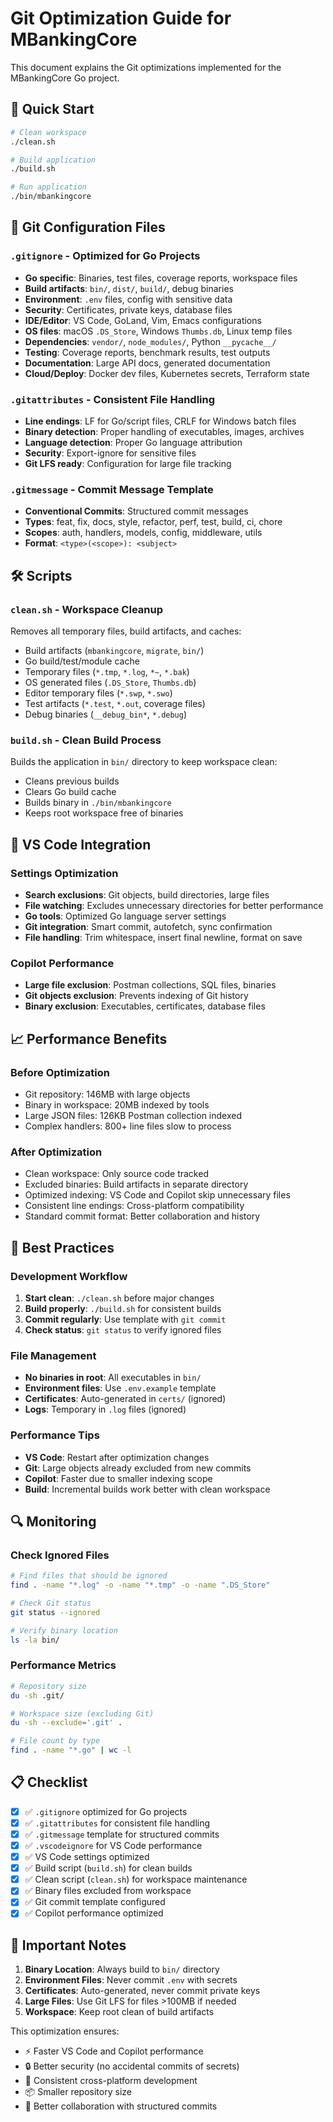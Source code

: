 # Git Optimization Guide for MBankingCore

This document explains the Git optimizations implemented for the MBankingCore Go project.

## 🚀 Quick Start

```bash
# Clean workspace
./clean.sh

# Build application
./build.sh

# Run application
./bin/mbankingcore
```

## 📁 Git Configuration Files

### `.gitignore` - Optimized for Go Projects
- **Go specific**: Binaries, test files, coverage reports, workspace files
- **Build artifacts**: `bin/`, `dist/`, `build/`, debug binaries
- **Environment**: `.env` files, config with sensitive data
- **Security**: Certificates, private keys, database files
- **IDE/Editor**: VS Code, GoLand, Vim, Emacs configurations
- **OS files**: macOS `.DS_Store`, Windows `Thumbs.db`, Linux temp files
- **Dependencies**: `vendor/`, `node_modules/`, Python `__pycache__/`
- **Testing**: Coverage reports, benchmark results, test outputs
- **Documentation**: Large API docs, generated documentation
- **Cloud/Deploy**: Docker dev files, Kubernetes secrets, Terraform state

### `.gitattributes` - Consistent File Handling
- **Line endings**: LF for Go/script files, CRLF for Windows batch files
- **Binary detection**: Proper handling of executables, images, archives
- **Language detection**: Proper Go language attribution
- **Security**: Export-ignore for sensitive files
- **Git LFS ready**: Configuration for large file tracking

### `.gitmessage` - Commit Message Template
- **Conventional Commits**: Structured commit messages
- **Types**: feat, fix, docs, style, refactor, perf, test, build, ci, chore
- **Scopes**: auth, handlers, models, config, middleware, utils
- **Format**: `<type>(<scope>): <subject>`

## 🛠️ Scripts

### `clean.sh` - Workspace Cleanup
Removes all temporary files, build artifacts, and caches:
- Build artifacts (`mbankingcore`, `migrate`, `bin/`)
- Go build/test/module cache
- Temporary files (`*.tmp`, `*.log`, `*~`, `*.bak`)
- OS generated files (`.DS_Store`, `Thumbs.db`)
- Editor temporary files (`*.swp`, `*.swo`)
- Test artifacts (`*.test`, `*.out`, coverage files)
- Debug binaries (`__debug_bin*`, `*.debug`)

### `build.sh` - Clean Build Process
Builds the application in `bin/` directory to keep workspace clean:
- Cleans previous builds
- Clears Go build cache
- Builds binary in `./bin/mbankingcore`
- Keeps root workspace free of binaries

## 🔧 VS Code Integration

### Settings Optimization
- **Search exclusions**: Git objects, build directories, large files
- **File watching**: Excludes unnecessary directories for better performance
- **Go tools**: Optimized Go language server settings
- **Git integration**: Smart commit, autofetch, sync confirmation
- **File handling**: Trim whitespace, insert final newline, format on save

### Copilot Performance
- **Large file exclusion**: Postman collections, SQL files, binaries
- **Git objects exclusion**: Prevents indexing of Git history
- **Binary exclusion**: Executables, certificates, database files

## 📈 Performance Benefits

### Before Optimization
- Git repository: 146MB with large objects
- Binary in workspace: 20MB indexed by tools
- Large JSON files: 126KB Postman collection indexed
- Complex handlers: 800+ line files slow to process

### After Optimization
- Clean workspace: Only source code tracked
- Excluded binaries: Build artifacts in separate directory
- Optimized indexing: VS Code and Copilot skip unnecessary files
- Consistent line endings: Cross-platform compatibility
- Standard commit format: Better collaboration and history

## 🎯 Best Practices

### Development Workflow
1. **Start clean**: `./clean.sh` before major changes
2. **Build properly**: `./build.sh` for consistent builds
3. **Commit regularly**: Use template with `git commit`
4. **Check status**: `git status` to verify ignored files

### File Management
- **No binaries in root**: All executables in `bin/`
- **Environment files**: Use `.env.example` template
- **Certificates**: Auto-generated in `certs/` (ignored)
- **Logs**: Temporary in `.log` files (ignored)

### Performance Tips
- **VS Code**: Restart after optimization changes
- **Git**: Large objects already excluded from new commits
- **Copilot**: Faster due to smaller indexing scope
- **Build**: Incremental builds work better with clean workspace

## 🔍 Monitoring

### Check Ignored Files
```bash
# Find files that should be ignored
find . -name "*.log" -o -name "*.tmp" -o -name ".DS_Store"

# Check Git status
git status --ignored

# Verify binary location
ls -la bin/
```

### Performance Metrics
```bash
# Repository size
du -sh .git/

# Workspace size (excluding Git)
du -sh --exclude='.git' .

# File count by type
find . -name "*.go" | wc -l
```

## 📋 Checklist

- [x] ✅ `.gitignore` optimized for Go projects
- [x] ✅ `.gitattributes` for consistent file handling
- [x] ✅ `.gitmessage` template for structured commits
- [x] ✅ `.vscodeignore` for VS Code performance
- [x] ✅ VS Code settings optimized
- [x] ✅ Build script (`build.sh`) for clean builds
- [x] ✅ Clean script (`clean.sh`) for workspace maintenance
- [x] ✅ Binary files excluded from workspace
- [x] ✅ Git commit template configured
- [x] ✅ Copilot performance optimized

## 🚨 Important Notes

1. **Binary Location**: Always build to `bin/` directory
2. **Environment Files**: Never commit `.env` with secrets
3. **Certificates**: Auto-generated, never commit private keys
4. **Large Files**: Use Git LFS for files >100MB if needed
5. **Workspace**: Keep root clean of build artifacts

This optimization ensures:
- ⚡ Faster VS Code and Copilot performance
- 🔒 Better security (no accidental commits of secrets)
- 🤝 Consistent cross-platform development
- 📦 Smaller repository size
- 🎯 Better collaboration with structured commits
